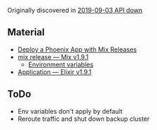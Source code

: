 Originally discovered in [2019-09-03 API down](https://www.notion.so/2019-09-03-API-down-6a3f733f941a4c71b429dd269c42cc0f)

## Material

- [Deploy a Phoenix App with Mix Releases](https://render.com/docs/deploy-phoenix)
- [mix release — Mix v1.9.1](https://hexdocs.pm/mix/1.9.1/Mix.Tasks.Release.html#content)
   - [Environment variables](https://hexdocs.pm/mix/1.9.1/Mix.Tasks.Release.html#module-runtime-configuration)
- [Application — Elixir v1.9.1](https://hexdocs.pm/elixir/Application.html#module-application-environment)

## ToDo

- Env variables don't apply by default
- Reroute traffic and shut down backup cluster




